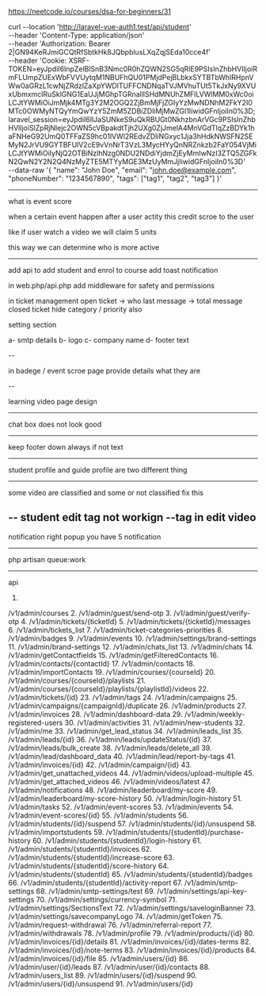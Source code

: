 https://neetcode.io/courses/dsa-for-beginners/31


curl --location 'http://laravel-vue-auth1.test/api/student' \
--header 'Content-Type: application/json' \
--header 'Authorization: Bearer 2|GN94KeRJmiGCQtRfSbtkHk8JQbpblusLXqZqjSEda10cce4f' \
--header 'Cookie: XSRF-TOKEN=eyJpdiI6InpZelBlSnB3Nmc0R0hZQWN2SG5qRlE9PSIsInZhbHVlIjoiRmFLUmpZUExWbFVVUytqM1NBUFhQU01PMjdPejBLbkxSYTBTbWhlRHpnVWw0aGRzL1cwNjZRdzlZaXpYWDlTUFFCNDNqaTVJMVhuTUt5TkJxNy9XVUxUbmxmclRuSklGNG1EaUJjMGhpTGRnalllSHdMNUhZMFlLVWlMM0xWc0oiLCJtYWMiOiJmMjk4MTg3Y2M2OGQ2ZjBmMjFjZGIyYzMwNDNhM2FkY2I0MTc0OWMyNTQyYmQwYzY5ZmM5ZDBiZDliMjMwZGI1IiwidGFnIjoiIn0%3D; laravel_session=eyJpdiI6IlJaSUNkeS9uQkRBUGt0NkhzbnArVGc9PSIsInZhbHVlIjoiSlZpRjNlejc2OWN5cVBpakdtTjh2UXg0ZjJmelA4MnVGdTlqZzBDYk1haFNHeG92UmQ0TFFaZS9hc01lVWl2REdvZDliNGxyc1Jja3hHdkNWSFN2SEMyN2JrVU9GYTBFUlV2cE9vVnNrT3VzL3MycHYyQnNRZnkzb2FaY054VjMiLCJtYWMiOiIyNjQ2OTBiNzlhNzg0NDU2NDdiYjdmZjEyMmIwNzI3ZTQ5ZGFkN2QwN2Y2N2Q4NzMyZTE5MTYyMGE3MzUyMmJjIiwidGFnIjoiIn0%3D' \
--data-raw '{
"name": "John Doe",
"email": "john.doe@example.com",
"phoneNumber": "1234567890",
"tags": ["tag1", "tag2", "tag3"]
}'


------------

what is event score 

when a certain event happen after a user actity this credit scroe to the user 

like if user watch a video we will claim 5 units 

this way we can determine who is more active 


---

add api to  add student and enrol to course 
add toast notification 

in web.php/api.php  add middleware for safety and permissions 


in ticket management
 open ticket -> who last message -> total message 
 closed ticket  hide
 category / priority also 

 setting section 

a- smtp details 
b- logo
c- company name 
d- footer text 

 --

  in badege / event scroe page provide details what they are 

  --

  learning video page design

  -----
  chat box does not look good

-------

keep footer down always if not text 

--------

student profile  and guide profile are two different thing

------

some video are classified and some or not classified fix this

-- student edit tag not workign
--tag in edit video 
---------

notification right popup you have 5 notification


---------
php artisan queue:work


-----------

api 

1. 
/v1/admin/courses
2. 
/v1/admin/guest/send-otp
3. 
/v1/admin/guest/verify-otp
4. 
/v1/admin/tickets/{ticketId}
5. 
/v1/admin/tickets/{ticketId}/messages
6. 
/v1/admin/tickets_list
7. 
/v1/admin/ticket-categories-priorities
8. 
/v1/admin/badges
9. 
/v1/admin/events
10. 
/v1/admin/settings/brand-settings
11. 
/v1/admin/brand-settings
12. 
/v1/admin/chats_list
13. 
/v1/admin/chats
14. 
/v1/admin/getContactfields
15. 
/v1/admin/getFilteredContacts
16. 
/v1/admin/contacts/{contactId}
17. 
/v1/admin/contacts
18. 
/v1/admin/importContacts
19. 
/v1/admin/courses/{courseId}
20. 
/v1/admin/courses/{courseId}/playlists
21. 
/v1/admin/courses/{courseId}/playlists/{playlistId}/videos
22. 
/v1/admin/tickets/{id}
23. 
/v1/admin/tags
24. 
/v1/admin/campaigns
25. 
/v1/admin/campaigns/{campaignId}/duplicate
26. 
/v1/admin/products
27. 
/v1/admin/invoices
28. 
/v1/admin/dashboard-data
29. 
/v1/admin/weekly-registered-users
30. 
/v1/admin/activities
31. 
/v1/admin/new-students
32. 
/v1/admin/me
33. 
/v1/admin/get_lead_status
34. 
/v1/admin/leads_list
35. 
/v1/admin/leads/{id}
36. 
/v1/admin/leads/updateStatus/{id}
37. 
/v1/admin/leads/bulk_create
38. 
/v1/admin/leads/delete_all
39. 
/v1/admin/lead/dashboard_data
40. 
/v1/admin/lead/report-by-tags
41. 
/v1/admin/invoices/{id}
42. 
/v1/admin/campaign/{id}
43. 
/v1/admin/get_unattached_videos
44. 
/v1/admin/videos/upload-multiple
45. 
/v1/admin/get_attached_videos
46. 
/v1/admin/videos/latest
47. 
/v1/admin/notifications
48. 
/v1/admin/leaderboard/my-score
49. 
/v1/admin/leaderboard/my-score-history
50. 
/v1/admin/login-history
51. 
/v1/admin/tasks
52. 
/v1/admin/event-scores
53. 
/v1/admin/events
54. 
/v1/admin/event-scores/{id}
55. 
/v1/admin/students
56. 
/v1/admin/students/{id}/suspend
57. 
/v1/admin/students/{id}/unsuspend
58. 
/v1/admin/importstudents
59. 
/v1/admin/students/{studentId}/purchase-history
60. 
/v1/admin/students/{studentId}/login-history
61. 
/v1/admin/students/{studentId}/invoices
62. 
/v1/admin/students/{studentId}/increase-score
63. 
/v1/admin/students/{studentId}/score-history
64. 
/v1/admin/students/{studentId}
65. 
/v1/admin/students/{studentId}/badges
66. 
/v1/admin/students/{studentId}/activity-report
67. 
/v1/admin/smtp-settings
68. 
/v1/admin/smtp-settings/test
69. 
/v1/admin/settings/api-key-settings
70. 
/v1/admin/settings/currency-symbol
71. 
/v1/admin/settings/SectionsText
72. 
/v1/admin/settings/saveloginBanner
73. 
/v1/admin/settings/savecompanyLogo
74. 
/v1/admin/getToken
75. 
/v1/admin/request-withdrawal
76. 
/v1/admin/referral-report
77. 
/v1/admin/withdrawals
78. 
/v1/admin/profile
79. 
/v1/admin/products/{id}
80. 
/v1/admin/invoices/{id}/details
81. 
/v1/admin/invoices/{id}/dates-terms
82. 
/v1/admin/invoices/{id}/note-terms
83. 
/v1/admin/invoices/{id}/products
84. 
/v1/admin/invoices/{id}/file
85. 
/v1/admin/users/{id}
86. 
/v1/admin/user/{id}/leads
87. 
/v1/admin/user/{id}/contacts
88. 
/v1/admin/users_list
89. 
/v1/admin/users/{id}/suspend
90. 
/v1/admin/users/{id}/unsuspend
91. 
/v1/admin/users/{id}
